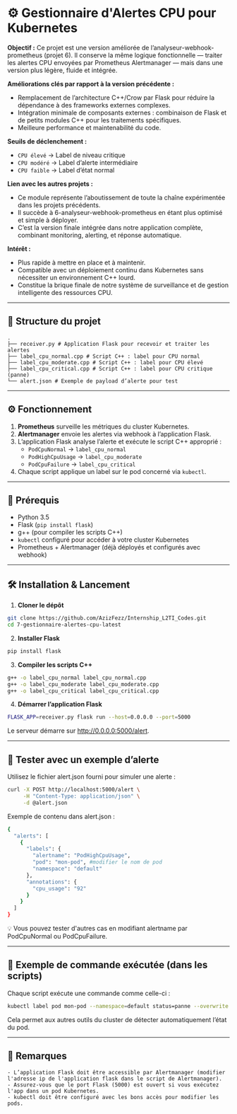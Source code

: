 # ⚙️ Gestionnaire d'Alertes CPU pour Kubernetes

**Objectif :**
Ce projet est une version améliorée de l’analyseur-webhook-prometheus (projet 6).
Il conserve la même logique fonctionnelle — traiter les alertes CPU envoyées par Prometheus Alertmanager — mais dans une version plus légère, fluide et intégrée.

**Améliorations clés par rapport à la version précédente :**

- Remplacement de l’architecture C++/Crow par Flask pour réduire la dépendance à des frameworks externes complexes.
- Intégration minimale de composants externes : combinaison de Flask et de petits modules C++ pour les traitements spécifiques.
- Meilleure performance et maintenabilité du code.

**Seuils de déclenchement :**

- `CPU élevé` → Label de niveau critique
- `CPU modéré` → Label d’alerte intermédiaire
- `CPU faible` → Label d’état normal

**Lien avec les autres projets :**

- Ce module représente l’aboutissement de toute la chaîne expérimentée dans les projets précédents.
- Il succède à 6-analyseur-webhook-prometheus en étant plus optimisé et simple à déployer.
- C’est la version finale intégrée dans notre application complète, combinant monitoring, alerting, et réponse automatique.

**Intérêt :**

- Plus rapide à mettre en place et à maintenir.
- Compatible avec un déploiement continu dans Kubernetes sans nécessiter un environnement C++ lourd.
- Constitue la brique finale de notre système de surveillance et de gestion intelligente des ressources CPU.

---

## 📁 Structure du projet
```
.
├── receiver.py # Application Flask pour recevoir et traiter les alertes
├── label_cpu_normal.cpp # Script C++ : label pour CPU normal
├── label_cpu_moderate.cpp # Script C++ : label pour CPU élevé
├── label_cpu_critical.cpp # Script C++ : label pour CPU critique (panne)
└── alert.json # Exemple de payload d’alerte pour test
```

---

## ⚙️ Fonctionnement

1. **Prometheus** surveille les métriques du cluster Kubernetes.
2. **Alertmanager** envoie les alertes via webhook à l’application Flask.
3. L’application Flask analyse l’alerte et exécute le script C++ approprié :
   - `PodCpuNormal` → `label_cpu_normal`
   - `PodHighCpuUsage` → `label_cpu_moderate`
   - `PodCpuFailure` → `label_cpu_critical`
4. Chaque script applique un label sur le pod concerné via `kubectl`.

---

## 🧰 Prérequis

- Python 3.5
- Flask (`pip install flask`)
- g++ (pour compiler les scripts C++)
- `kubectl` configuré pour accéder à votre cluster Kubernetes
- Prometheus + Alertmanager (déjà déployés et configurés avec webhook)

---

## 🛠️ Installation & Lancement

1. **Cloner le dépôt**

```bash
git clone https://github.com/AzizFezz/Internship_L2TI_Codes.git
cd 7-gestionnaire-alertes-cpu-latest
```

2. **Installer Flask**

```bash
pip install flask
```

3. **Compiler les scripts C++**

```bash
g++ -o label_cpu_normal label_cpu_normal.cpp
g++ -o label_cpu_moderate label_cpu_moderate.cpp
g++ -o label_cpu_critical label_cpu_critical.cpp
```

4. **Démarrer l’application Flask**

```bash
FLASK_APP=receiver.py flask run --host=0.0.0.0 --port=5000
```

Le serveur démarre sur http://0.0.0.0:5000/alert.

---

## 🧪 Tester avec un exemple d’alerte

Utilisez le fichier alert.json fourni pour simuler une alerte :

```bash
curl -X POST http://localhost:5000/alert \
     -H "Content-Type: application/json" \
     -d @alert.json
```

Exemple de contenu dans alert.json :

```bash
{
  "alerts": [
    {
      "labels": {
        "alertname": "PodHighCpuUsage",
        "pod": "mon-pod", #modifier le nom de pod
        "namespace": "default"
      },
      "annotations": {
        "cpu_usage": "92"
      }
    }
  ]
}

```

💡 Vous pouvez tester d'autres cas en modifiant alertname par PodCpuNormal ou PodCpuFailure.

---

## 🧼 Exemple de commande exécutée (dans les scripts)

Chaque script exécute une commande comme celle-ci :

```bash
kubectl label pod mon-pod --namespace=default status=panne --overwrite
```

Cela permet aux autres outils du cluster de détecter automatiquement l’état du pod.

---

## 📌 Remarques

    - L’application Flask doit être accessible par Alertmanager (modifier l'adresse ip de l'application flask dans le script de Alertmanager).
    - Assurez-vous que le port Flask (5000) est ouvert si vous exécutez l'app dans un pod Kubernetes.
    - kubectl doit être configuré avec les bons accès pour modifier les pods.
